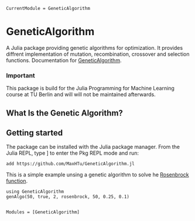 ```@meta
CurrentModule = GeneticAlgorithm
```

# GeneticAlgorithm

A Julia package providing genetic algorithms for optimization. It provides diffrent implementation of mutation, recombination, crossover and selection functions.
Documentation for [GeneticAlgorithm](https://github.com/MaxHTu/GeneticAlgorithm.jl).

### Important
This package is build for the Julia Programming for Machine Learning course at TU Berlin and will will not be maintained afterwards.

## What Is the Genetic Algorithm?


## Getting started
The package can be installed with the Julia package manager. From the Julia REPL, type ] to enter the Pkg REPL mode and run:

```
add https://github.com/MaxHTu/GeneticAlgorithm.jl
```

This is a simple example unsing a genetic algorithm to solve he [Rosenbrock function](https://en.wikipedia.org/wiki/Rosenbrock_function).

```@repl
using GeneticAlgorithm
genAlgo(50, true, 2, rosenbrock, 50, 0.25, 0.1)
```

```@index
```

```@autodocs
Modules = [GeneticAlgorithm]
```
